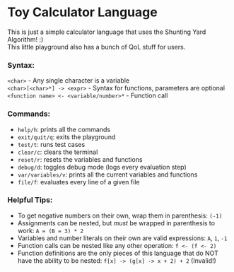 # Toy Calculator Language
This is just a simple calculator language that uses the Shunting Yard Algorithm! \:)\
This little playground also has a bunch of QoL stuff for users.

### Syntax:
`<char>` - Any single character is a variable\
`<char>[<char>*] -> <expr>` - Syntax for functions, parameters are optional\
`<function name> <- <variable/number>*` - Function call

### Commands:
- `help/h`: prints all the commands
- `exit/quit/q`: exits the playground
- `test/t`: runs test cases
- `clear/c`: clears the terminal
- `reset/r`: resets the variables and functions
- `debug/d`: toggles debug mode (logs every evaluation step)
- `var/variables/v`: prints all the current variables and functions
- `file/f`: evaluates every line of a given file

### Helpful Tips:
- To get negative numbers on their own, wrap them in parenthesis: `(-1)`
- Assignments can be nested, but *must* be wrapped in parenthesis to work: `A = (B = 3) * 2`
- Variables and number literals on their own are valid expressions: `A`, `1`, `-1`
- Function calls can be nested like any other operation: `f <- (f <- 2)`
- Function definitions are the only pieces of this language that do NOT have the ability to be nested: `f[x] -> (g[x] -> x + 2) + 2` (Invalid!)
